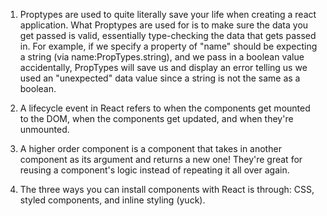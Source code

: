 1. Proptypes are used to quite literally save your life when creating a react application. What Proptypes are used for is to make sure the data you get passed is valid, essentially type-checking the data that gets passed in. For example, if we specify a property of "name" should be expecting a string (via name:PropTypes.string), and we pass in a boolean value accidentally, PropTypes will save us and display an error telling us we used an "unexpected" data value since a string is not the same as a boolean.

2. A lifecycle event in React refers to when the components get mounted to the DOM, when the components get updated, and when they're unmounted. 

3. A higher order component is a component that takes in another component as its argument and returns a new one! They're great for reusing a component's logic instead of repeating it all over again.

4. The three ways you can install components with React is through: CSS, styled components, and inline styling (yuck).
